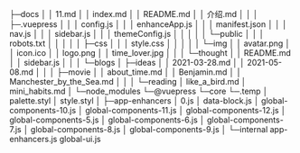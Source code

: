 ├─docs
│  │  11.md
│  │  index.md
│  │  README.md
│  │  介绍.md
│  │
│  ├─.vuepress
│  │  │  config.js
│  │  │  enhanceApp.js
│  │  │  manifest.json
│  │  │  nav.js
│  │  │  sidebar.js
│  │  │  themeConfig.js
│  │  │
│  │  └─public
│  │      │  robots.txt
│  │      │
│  │      ├─css
│  │      │      style.css
│  │      │
│  │      └─img
│  │              avatar.png
│  │              icon.ico
│  │              logo.png
│  │              time_lover.jpg
│  │
│  └─thought
│      │  README.md
│      │  sidebar.js
│      │
│      └─blogs
│          ├─ideas
│          │      2021-03-28.md
│          │      2021-05-08.md
│          │
│          ├─movie
│          │      about_time.md
│          │      Benjamin.md
│          │      Manchester_by_the_Sea.md
│          │
│          └─reading
│                  like_a_bird.md
│                  mini_habits.md
│
└─node_modules
    └─@vuepress
        └─core
            └─.temp
                │  palette.styl
                │  style.styl
                │
                ├─app-enhancers
                │      0.js
                │      data-block.js
                │      global-components-10.js
                │      global-components-11.js
                │      global-components-12.js
                │      global-components-5.js
                │      global-components-6.js
                │      global-components-7.js
                │      global-components-8.js
                │      global-components-9.js
                │
                └─internal
                        app-enhancers.js
                        global-ui.js

